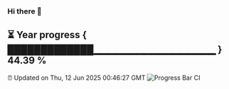 ### Hi there 👋
⏳ Year progress { █████████████▁▁▁▁▁▁▁▁▁▁▁▁▁▁▁▁▁ } 44.39 %
---
⏰ Updated on Thu, 12 Jun 2025 00:46:27 GMT
![Progress Bar CI](https://github.com/Moyi321/Moyi321/workflows/Progress%20Bar%20CI/badge.svg)
